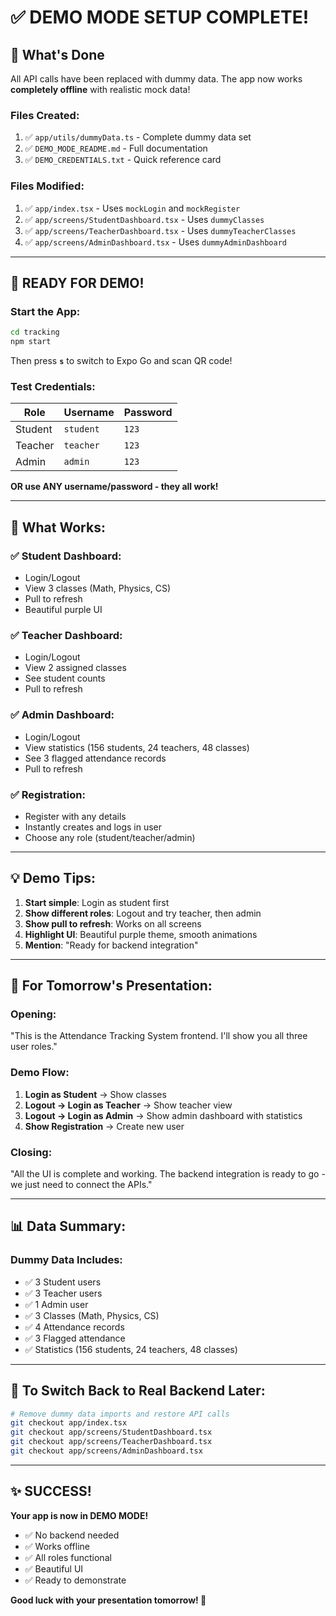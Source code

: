 # ✅ DEMO MODE SETUP COMPLETE!

## 🎉 What's Done

All API calls have been replaced with dummy data. The app now works **completely offline** with realistic mock data!

### Files Created:
1. ✅ `app/utils/dummyData.ts` - Complete dummy data set
2. ✅ `DEMO_MODE_README.md` - Full documentation
3. ✅ `DEMO_CREDENTIALS.txt` - Quick reference card

### Files Modified:
1. ✅ `app/index.tsx` - Uses `mockLogin` and `mockRegister`
2. ✅ `app/screens/StudentDashboard.tsx` - Uses `dummyClasses`
3. ✅ `app/screens/TeacherDashboard.tsx` - Uses `dummyTeacherClasses`
4. ✅ `app/screens/AdminDashboard.tsx` - Uses `dummyAdminDashboard`

---

## 🚀 READY FOR DEMO!

### Start the App:
```bash
cd tracking
npm start
```
Then press **`s`** to switch to Expo Go and scan QR code!

### Test Credentials:
| Role | Username | Password |
|------|----------|----------|
| Student | `student` | `123` |
| Teacher | `teacher` | `123` |
| Admin | `admin` | `123` |

**OR use ANY username/password - they all work!**

---

## 📱 What Works:

### ✅ Student Dashboard:
- Login/Logout
- View 3 classes (Math, Physics, CS)
- Pull to refresh
- Beautiful purple UI

### ✅ Teacher Dashboard:
- Login/Logout
- View 2 assigned classes
- See student counts
- Pull to refresh

### ✅ Admin Dashboard:
- Login/Logout
- View statistics (156 students, 24 teachers, 48 classes)
- See 3 flagged attendance records
- Pull to refresh

### ✅ Registration:
- Register with any details
- Instantly creates and logs in user
- Choose any role (student/teacher/admin)

---

## 💡 Demo Tips:

1. **Start simple**: Login as student first
2. **Show different roles**: Logout and try teacher, then admin
3. **Show pull to refresh**: Works on all screens
4. **Highlight UI**: Beautiful purple theme, smooth animations
5. **Mention**: "Ready for backend integration"

---

## 🎯 For Tomorrow's Presentation:

### Opening:
"This is the Attendance Tracking System frontend. I'll show you all three user roles."

### Demo Flow:
1. **Login as Student** → Show classes
2. **Logout → Login as Teacher** → Show teacher view
3. **Logout → Login as Admin** → Show admin dashboard with statistics
4. **Show Registration** → Create new user

### Closing:
"All the UI is complete and working. The backend integration is ready to go - we just need to connect the APIs."

---

## 📊 Data Summary:

### Dummy Data Includes:
- ✅ 3 Student users
- ✅ 3 Teacher users  
- ✅ 1 Admin user
- ✅ 3 Classes (Math, Physics, CS)
- ✅ 4 Attendance records
- ✅ 3 Flagged attendance
- ✅ Statistics (156 students, 24 teachers, 48 classes)

---

## 🔄 To Switch Back to Real Backend Later:

```bash
# Remove dummy data imports and restore API calls
git checkout app/index.tsx
git checkout app/screens/StudentDashboard.tsx
git checkout app/screens/TeacherDashboard.tsx  
git checkout app/screens/AdminDashboard.tsx
```

---

## ✨ SUCCESS!

**Your app is now in DEMO MODE!**
- ✅ No backend needed
- ✅ Works offline
- ✅ All roles functional
- ✅ Beautiful UI
- ✅ Ready to demonstrate

**Good luck with your presentation tomorrow! 🚀**
